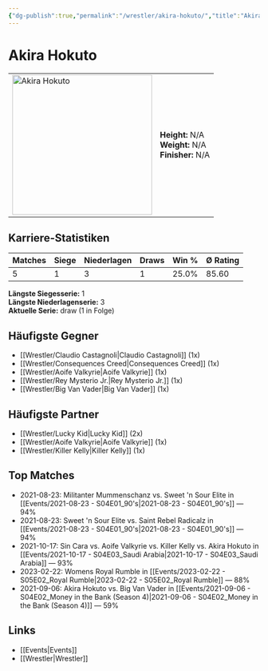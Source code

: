 ```yaml
---
{"dg-publish":true,"permalink":"/wrestler/akira-hokuto/","title":"Akira Hokuto","tags":["wrestler"],"noteIcon":""}
---
```



# Akira Hokuto

<table>
        <tr>
        <td><img src="https://github.com/CptSpaulding1980/choke-slam-wrestling/releases/download/images/Akira_Hokuto.png" width="280" alt="Akira Hokuto"></td>
        <td>
        <b>Height:</b> N/A<br>
        <b>Weight:</b> N/A<br>
        <b>Finisher:</b> N/A<br>
        </td>
        </tr>
        </table>
        
## Karriere-Statistiken

| Matches | Siege | Niederlagen | Draws | Win % | Ø Rating |
|---------|-------|-------------|-------|-------|-----------|
| 5 | 1 | 3 | 1 | 25.0% | 85.60 |

**Längste Siegesserie:** 1<br>**Längste Niederlagenserie:** 3<br>**Aktuelle Serie:** draw (1 in Folge)


## Häufigste Gegner
- [[Wrestler/Claudio Castagnoli\|Claudio Castagnoli]] (1x)
- [[Wrestler/Consequences Creed\|Consequences Creed]] (1x)
- [[Wrestler/Aoife Valkyrie\|Aoife Valkyrie]] (1x)
- [[Wrestler/Rey Mysterio Jr.\|Rey Mysterio Jr.]] (1x)
- [[Wrestler/Big Van Vader\|Big Van Vader]] (1x)

## Häufigste Partner
- [[Wrestler/Lucky Kid\|Lucky Kid]] (2x)
- [[Wrestler/Aoife Valkyrie\|Aoife Valkyrie]] (1x)
- [[Wrestler/Killer Kelly\|Killer Kelly]] (1x)

## Top Matches
- 2021-08-23: Militanter Mummenschanz vs. Sweet 'n Sour Elite in [[Events/2021-08-23 - S04E01_90's\|2021-08-23 - S04E01_90's]] — 94%
- 2021-08-23: Sweet 'n Sour Elite vs. Saint Rebel Radicalz in [[Events/2021-08-23 - S04E01_90's\|2021-08-23 - S04E01_90's]] — 94%
- 2021-10-17: Sin Cara vs. Aoife Valkyrie vs. Killer Kelly vs. Akira Hokuto in [[Events/2021-10-17 - S04E03_Saudi Arabia\|2021-10-17 - S04E03_Saudi Arabia]] — 93%
- 2023-02-22: Womens Royal Rumble in [[Events/2023-02-22 - S05E02_Royal Rumble\|2023-02-22 - S05E02_Royal Rumble]] — 88%
- 2021-09-06: Akira Hokuto vs. Big Van Vader in [[Events/2021-09-06 - S04E02_Money in the Bank (Season 4)\|2021-09-06 - S04E02_Money in the Bank (Season 4)]] — 59%

## Links
- [[Events\|Events]]
- [[Wrestler\|Wrestler]]
